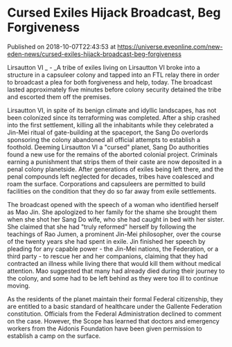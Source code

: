 # Cursed Exiles Hijack Broadcast, Beg Forgiveness
Published on 2018-10-07T22:43:53 at https://universe.eveonline.com/new-eden-news/cursed-exiles-hijack-broadcast-beg-forgiveness

Lirsautton VI _ - _A tribe of exiles living on Lirsautton VI broke into a structure in a capsuleer colony and tapped into an FTL relay there in order to broadcast a plea for both forgiveness and help, today. The broadcast lasted approximately five minutes before colony security detained the tribe and escorted them off the premises.

Lirsautton VI, in spite of its benign climate and idyllic landscapes, has not been colonized since its terraforming was completed. After a ship crashed into the first settlement, killing all the inhabitants while they celebrated a Jin-Mei ritual of gate-building at the spaceport, the Sang Do overlords sponsoring the colony abandoned all official attempts to establish a foothold. Deeming Lirsautton VI a "cursed" planet, Sang Do authorities found a new use for the remains of the aborted colonial project. Criminals earning a punishment that strips them of their caste are now deposited in a penal colony planetside. After generations of exiles being left there, and the penal compounds left neglected for decades, tribes have coalesced and roam the surface. Corporations and capsuleers are permitted to build facilities on the condition that they do so far away from exile settlements.

The broadcast opened with the speech of a woman who identified herself as Mao Jin. She apologized to her family for the shame she brought them when she shot her Sang Do wife, who she had caught in bed with her sister. She claimed that she had "truly reformed" herself by following the teachings of Rao Jumen, a prominent Jin-Mei philosopher, over the course of the twenty years she had spent in exile. Jin finished her speech by pleading for any capable power - the Jin-Mei nations, the Federation, or a third party - to rescue her and her companions, claiming that they had contracted an illness while living there that would kill them without medical attention. Mao suggested that many had already died during their journey to the colony, and some had to be left behind as they were too ill to continue moving.

As the residents of the planet maintain their formal Federal citizenship, they are entitled to a basic standard of healthcare under the Gallente Federation constitution. Officials from the Federal Administration declined to comment on the case. However, the Scope has learned that doctors and emergency workers from the Aidonis Foundation have been given permission to establish a camp on the surface.
